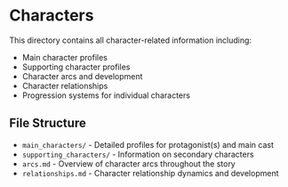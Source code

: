 # Characters

This directory contains all character-related information including:

- Main character profiles
- Supporting character profiles
- Character arcs and development
- Character relationships
- Progression systems for individual characters

## File Structure

- `main_characters/` - Detailed profiles for protagonist(s) and main cast
- `supporting_characters/` - Information on secondary characters
- `arcs.md` - Overview of character arcs throughout the story
- `relationships.md` - Character relationship dynamics and development
